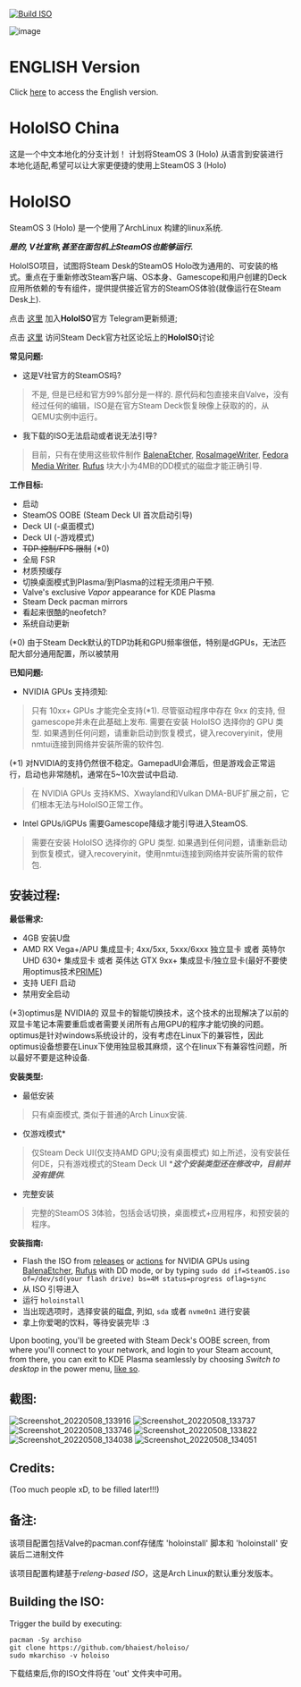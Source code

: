 [![Build ISO](https://github.com/danyi/SteamOS-holo-for-Danyi/actions/workflows/build.yml/badge.svg)](https://github.com/danyi/SteamOS-holo-for-Danyi/actions/workflows/build.yml)

![image](https://user-images.githubusercontent.com/97450182/167457908-07be1a60-7e86-4bef-b7f0-6bd19efd8b24.png)

# ENGLISH Version
Click [here](https://github.com/theVakhovskeIsTaken/holoiso) to access the English version.

# HoloISO China
这是一个中文本地化的分支计划！
计划将SteamOS 3 (Holo) 从语言到安装进行本地化适配,希望可以让大家更便捷的使用上SteamOS 3 (Holo)


# HoloISO 
SteamOS 3 (Holo) 是一个使用了ArchLinux 构建的linux系统.

***是的, V社宣称,甚至在面包机上SteamOS也能够运行.***


HoloISO项目，试图将Steam Desk的SteamOS Holo改为通用的、可安装的格式。重点在于重新修改Steam客户端、OS本身、Gamescope和用户创建的Deck应用所依赖的专有组件，提供提供接近官方的SteamOS体验(就像运行在Steam Desk上).


点击 [这里](https://t.me/HoloISO) 加入**HoloISO**官方 Telegram更新频道;

点击 [这里](https://steamdeck.community/forums/holoiso.29/) 访问Steam Deck官方社区论坛上的**HoloISO**讨论

**常见问题:**

- 这是V社官方的SteamOS吗?
> 不是, 但是已经和官方99%部分是一样的. 原代码和包直接来自Valve，没有经过任何的编辑，ISO是在官方Steam Deck恢复映像上获取的的，从QEMU实例中运行。
- 我下载的ISO无法启动或者说无法引导?
> 目前，只有在使用这些软件制作 [BalenaEtcher](https://www.balena.io/etcher/), [RosaImageWriter](http://wiki.rosalab.ru/en/index.php/ROSA_ImageWriter), [Fedora Media Writer](https://getfedora.org/en/workstation/download/), [Rufus](https://rufus.ie) 块大小为4MB的DD模式的磁盘才能正确引导.


**工作目标:**
- 启动
- SteamOS OOBE (Steam Deck UI 首次启动引导)
- Deck UI (-桌面模式)
- Deck UI (-游戏模式)
- ~~TDP 控制/FPS 限制~~ (*0)
- 全局 FSR
- 材质预缓存
- 切换桌面模式到Plasma/到Plasma的过程无须用户干预.
- Valve's exclusive *Vapor* appearance for KDE Plasma
- Steam Deck pacman mirrors
- 看起来很酷的neofetch?
- 系统自动更新

(*0) 由于Steam Deck默认的TDP功耗和GPU频率很低，特别是dGPUs，无法匹配大部分通用配置，所以被禁用

**已知问题:**
- NVIDIA GPUs 支持须知:

> 只有 10xx+ GPUs 才能完全支持(*1). 尽管驱动程序中存在 9xx 的支持, 但gamescope并未在此基础上发布. 需要在安装 HoloISO 选择你的 GPU 类型. 如果遇到任何问题，请重新启动到恢复模式，键入recoveryinit，使用nmtui连接到网络并安装所需的软件包.

(*1) 对NVIDIA的支持仍然很不稳定。GamepadUI会滞后，但是游戏会正常运行，启动也非常随机，通常在5~10次尝试中启动.

> 在 NVIDIA GPUs 支持KMS、Xwayland和Vulkan DMA-BUF扩展之前，它们根本无法与HoloISO正常工作。

- Intel GPUs/iGPUs 需要Gamescope降级才能引导进入SteamOS. 

> 需要在安装 HoloISO 选择你的 GPU 类型. 如果遇到任何问题，请重新启动到恢复模式，键入recoveryinit，使用nmtui连接到网络并安装所需的软件包.

安装过程:
-
**最低需求:**
- 4GB 安装U盘
- AMD RX Vega+/APU 集成显卡; 4xx/5xx, 5xxx/6xxx 独立显卡
  或者 英特尔 UHD 630+ 集成显卡 
  或者 英伟达 GTX 9xx+ 集成显卡/独立显卡(最好不要使用optimus技术[PRIME](*3))
- 支持 UEFI 启动
- 禁用安全启动

(*3)optimus是 NVIDIA的 双显卡的智能切换技术，这个技术的出现解决了以前的双显卡笔记本需要重启或者需要关闭所有占用GPU的程序才能切换的问题。optimus是针对windows系统设计的，没有考虑在Linux下的兼容性，因此optimus设备想要在Linux下使用独显极其麻烦，这个在linux下有兼容性问题，所以最好不要是这种设备.

**安装类型:**
- 最低安装
> 只有桌面模式, 类似于普通的Arch Linux安装.
- 仅游戏模式*
> 仅Steam Deck UI(仅支持AMD GPU;没有桌面模式) 如上所述，没有安装任何DE，只有游戏模式的Steam Deck UI
> ****这个安装类型还在修改中，目前并没有提供.***
- 完整安装
> 完整的SteamOS 3体验，包括会话切换，桌面模式+应用程序，和预安装的程序。

**安装指南:**
- Flash the ISO from [releases](https://github.com/bhaiest/holoiso/releases/latest) or [actions](https://nightly.link/theVakhovskeIsTaken/holoiso/workflows/build/3.0/holoiso) for NVIDIA GPUs using [BalenaEtcher](https://www.balena.io/etcher/), [Rufus](https://rufus.ie) with DD mode, or by typing `sudo dd if=SteamOS.iso of=/dev/sd(your flash drive) bs=4M status=progress oflag=sync`
- 从 ISO 引导进入
- 运行 `holoinstall`
- 当出现选项时，选择安装的磁盘, 列如, `sda` 或者 `nvme0n1` 进行安装
- 拿上你爱喝的饮料，等待安装完毕 :3

Upon booting, you'll be greeted with Steam Deck's OOBE screen, from where you'll connect to your network, and login to your Steam account, from there, you can exit to KDE Plasma seamlessly by choosing *Switch to desktop* in the power menu, [like so](https://www.youtube.com/watch?v=smfwna2iHho).

截图:
-
![Screenshot_20220508_133916](https://user-images.githubusercontent.com/97450182/167292656-1679e007-4701-4a3c-89ee-2104b5eb12cd.png)
![Screenshot_20220508_133737](https://user-images.githubusercontent.com/97450182/167292672-8bc9032d-4a21-4528-ab7e-b9dbc25a0664.png)
![Screenshot_20220508_133746](https://user-images.githubusercontent.com/97450182/167292722-a68806c1-5768-4790-a8e7-108d7c72bb08.png)
![Screenshot_20220508_133822](https://user-images.githubusercontent.com/97450182/167292731-86fed590-0260-4c5e-ac13-05d284b5fd24.png)
![Screenshot_20220508_134038](https://user-images.githubusercontent.com/97450182/167292734-90036b5f-2571-438e-8951-8d731cd4ae93.png)
![Screenshot_20220508_134051](https://user-images.githubusercontent.com/97450182/167292738-a70d266f-814d-4352-8d38-b920ae3f3381.png)

Credits:
-
(Too much people xD, to be filled later!!!)

备注:
-

该项目配置包括Valve的pacman.conf存储库 'holoinstall' 脚本和 'holoinstall' 安装后二进制文件

该项目配置构建基于*releng-based ISO*，这是Arch Linux的默认重分发版本。

Building the ISO:
-
Trigger the build by executing:
```
pacman -Sy archiso
git clone https://github.com/bhaiest/holoiso/
sudo mkarchiso -v holoiso
```
下载结束后,你的ISO文件将在 'out' 文件夹中可用。

